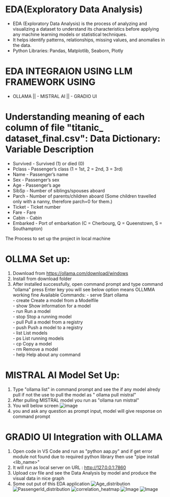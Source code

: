 # EDA(Exploratory Data Analysis)
- EDA (Exploratory Data Analysis) is the process of analyzing and visualizing a dataset to understand its characteristics before applying any machine learning models or statistical techniques.
- It helps identify patterns, relationships, missing values, and anomalies in the data.
- Python Libraries: Pandas, Matplotlib, Seaborn, Plotly

# EDA INTEGRAION USING LLM FRAMEWORK USING
- OLLAMA || - MISTRAL AI || - GRADIO UI

# Understanding meaning of each column of file "titanic_ dataset_final.csv": Data Dictionary: Variable Description
- Survived - Survived (1) or died (0)
- Pclass - Passenger’s class (1 = 1st, 2 = 2nd, 3 = 3rd)
- Name - Passenger’s name
- Sex - Passenger’s sex
- Age - Passenger’s age
- SibSp - Number of siblings/spouses aboard
- Parch - Number of parents/children aboard (Some children travelled only with a nanny, therefore parch=0 for them.)
- Ticket - Ticket number
- Fare - Fare
- Cabin - Cabin
- Embarked - Port of embarkation (C = Cherbourg, Q = Queenstown, S = Southampton)

The Process to set up the project in local machine
# OLLMA Set up:
  1. Download from https://ollama.com/download/windows
  2. Install from download folder
  3. After installed successfully, open command prompt and type command "ollama" press Enter key you will see below option means OLLMMA working fine
      Available Commands:
          - serve       Start ollama </br>
          - create      Create a model from a Modelfile </br>
          - show        Show information for a model </br>
          - run         Run a model </br>
          - stop        Stop a running model </br>
          - pull        Pull a model from a registry </br>
          - push        Push a model to a registry </br>
          - list        List models </br>
          - ps          List running models </br>
          - cp          Copy a model </br>
          - rm          Remove a model </br>
          - help        Help about any command </br>

# MISTRAL AI Model Set Up:
1. Type "ollama list" in command prompt and see the if any model alredy pull if not the use to pull the model as " ollama pull mistral"
2. After pulling MISTRAL model you run as "ollama run mistral"
3. You will below screen
![image](https://github.com/user-attachments/assets/0291c3ee-9acc-4642-b4a9-1faac8afc06f)
4. you and ask any question as prompt input, model will give response on command prompt

# GRADIO UI Integration with OLLAMA
1. Open code in VS Code and run as "python aap.py" and if get error module not found due to required python library 
  then use "pipe install <lib_name>"
2. It will run as local server on URL :  http://127.0.0.1:7860
3. Upload csv file and see the Data Analysis by model and produce the visual data in nice graph
4. Some out put of this EDA application
![Age_distribution](https://github.com/user-attachments/assets/9a61440d-9f87-4fe6-bc83-11b20e269505)
![PassengerId_distribution](https://github.com/user-attachments/assets/69cc0871-f71b-4d17-be3c-6375e8837645)
![correlation_heatmap](https://github.com/user-attachments/assets/fbe66e4d-363c-4d23-9b04-ff6799a0b57f)
![Image](https://github.com/user-attachments/assets/17690ef7-dc05-4148-871c-f5bc7fe2e5f1)
![Image](https://github.com/user-attachments/assets/efeef8b2-a062-4119-8a1a-e9907bbb24c6)








          
